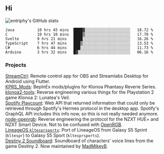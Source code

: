 ## Hi
![entriphy's GitHub stats](https://github-readme-stats.vercel.app/api?username=entriphy&show_icons=true&title_color=2196F3&bg_color=212121&text_color=FAFAFA&hide_border=true)
<!--START_SECTION:waka-->

```text
Java          10 hrs 45 mins  ████▓░░░░░░░░░░░░░░░░░░░░   18.72 %
C             10 hrs 10 mins  ████▒░░░░░░░░░░░░░░░░░░░░   17.70 %
Svelte        9 hrs 21 mins   ████░░░░░░░░░░░░░░░░░░░░░   16.26 %
TypeScript    7 hrs 47 mins   ███▒░░░░░░░░░░░░░░░░░░░░░   13.53 %
C#            6 hrs 44 mins   ███░░░░░░░░░░░░░░░░░░░░░░   11.73 %
Arduino       3 hrs 32 mins   █▓░░░░░░░░░░░░░░░░░░░░░░░   06.16 %
```

<!--END_SECTION:waka-->
### Projects
[StreamCtrl](https://play.google.com/store/apps/details?id=dev.t4ils.obs_remote): Remote control app for OBS and Streamlabs Desktop for Android using Flutter.<br>
[KPRS_Mods](https://github.com/entriphy/KPRS_Mods): BepInEx mods/plugins for Klonoa Phantasy Reverie Series.<br>
[klonoa2-tools](https://github.com/entriphy/klonoa2-tools): Reverse engineering various things for the Playstation 2 game Klonoa 2: Lunatea's Veil.<br>
[Spotify Playcount](https://github.com/entriphy/sp-playcount-librespot): Web API that returned information that could only be retrieved through Spotify's Hermes protocol in the desktop app. Spotify's GraphQL API includes this info now, so this is not really needed anymore.<br>
[node-openrgb](https://github.com/entriphy/node-openrgb): Reverse engineering the protocol for the NZXT HUE+ and NZXT Smart Device. Not to be confused with [OpenRGB](https://gitlab.com/CalcProgrammer1/OpenRGB).<br>
[LineageOS `kltesprsports`](https://github.com/entriphy/android_device_samsung_kltesprsports): Port of LineageOS from Galaxy S5 Sprint (`kltespr`) to Galaxy S5 Sport (`kltesprsports`).<br>
[Destiny 2 Soundboard](https://github.com/entriphy/Destiny2-Soundboard): Soundboard of characters' voice lines from the game Destiny 2. Now maintained by [MadMikeyB](https://github.com/MadMikeyB/Destiny2-Soundboard).
